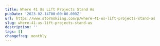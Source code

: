 ```yaml
---
title: Where 41 Us Lift Projects Stand As
pubDate: '2023-02-14T00:00:00.000Z'
url: https://www.stormskiing.com/p/where-41-us-lift-projects-stand-as
slug: where-41-us-lift-projects-stand-as
description: ''
tags: []
changefreq: monthly
---
```


<!-- Add post content below -->
